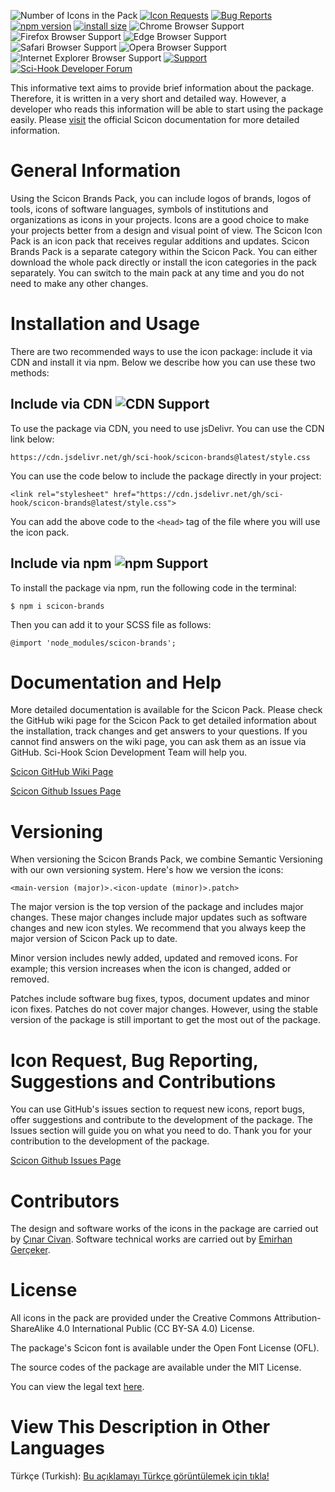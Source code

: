 ![Number of Icons in the Pack](https://img.shields.io/badge/Number%20of%20Icons%20in%20the%20Pack-489-blue?style=flat) [![Icon Requests](https://img.shields.io/badge/Icon%20Requests-Open-green?style=flat&link=https://github.com/Sci-Hook/scicon/issues/new/choose)](https://github.com/Sci-Hook/scicon/issues/new/choose) [![Bug Reports](https://img.shields.io/badge/Bug%20Reports-Open-green?style=flat&link=https://github.com/Sci-Hook/scicon/issues/new/choose)](https://github.com/Sci-Hook/scicon/issues/new/choose) [![npm version](https://badge.fury.io/js/scicon-brands.svg)](https://badge.fury.io/js/scicon-brands) [![install size](https://packagephobia.com/badge?p=scicon-brands)](https://packagephobia.com/result?p=scicon-brands) ![Chrome Browser Support](https://img.shields.io/badge/Chrome%20Browser%20Support-Latest-green?style=flat&logo=googlechrome&logoColor=white) ![Firefox Browser Support](https://img.shields.io/badge/Firefox%20Browser%20Support-Latest-green?style=flat&logo=firefoxbrowser&logoColor=white) ![Edge Browser Support](https://img.shields.io/badge/Edge%20Browser%20Support-Latest-green?style=flat&logo=microsoftedge&logoColor=white) ![Safari Browser Support](https://img.shields.io/badge/Safari%20Browser%20Support-Latest-green?style=flat&logo=safari&logoColor=white) ![Opera Browser Support](https://img.shields.io/badge/Opera%20Browser%20Support-Latest-green?style=flat&logo=opera&logoColor=white) ![Internet Explorer Browser Support](https://img.shields.io/badge/Internet%20Explorer%20Browser%20Support-IE%206,%20IE%207,%20IE%208-green?style=flat&logo=internetexplorer&logoColor=white) [![Support](https://img.shields.io/badge/Support-opensource@scihook.org-orange?style=flat&link=mailto:opensource@scihook.org)](mailto:opensource@scihook.org) [![Sci-Hook Developer Forum](https://img.shields.io/badge/Sci--Hook%20Developer%20Forum-gray?style=flat&logo=github&logoColor=white&link=https://github.com/orgs/Sci-Hook/discussions)](https://github.com/orgs/Sci-Hook/discussions)

This informative text aims to provide brief information about the package. Therefore, it is written in a very short and detailed way. However, a developer who reads this information will be able to start using the package easily. Please [visit](https://github.com/Sci-Hook/scicon/wiki) the official Scicon documentation for more detailed information.

# General Information

Using the Scicon Brands Pack, you can include logos of brands, logos of tools, icons of software languages, symbols of institutions and organizations as icons in your projects. Icons are a good choice to make your projects better from a design and visual point of view. The Scicon Icon Pack is an icon pack that receives regular additions and updates. Scicon Brands Pack is a separate category within the Scicon Pack. You can either download the whole pack directly or install the icon categories in the pack separately. You can switch to the main pack at any time and you do not need to make any other changes.

# Installation and Usage

There are two recommended ways to use the icon package: include it via CDN and install it via npm. Below we describe how you can use these two methods:

## Include via CDN ![CDN Support](https://img.shields.io/badge/CDN%20Support-Active-green?style=flat)

To use the package via CDN, you need to use jsDelivr. You can use the CDN link below:

`https://cdn.jsdelivr.net/gh/sci-hook/scicon-brands@latest/style.css`

You can use the code below to include the package directly in your project:

`<link rel="stylesheet" href="https://cdn.jsdelivr.net/gh/sci-hook/scicon-brands@latest/style.css">`

You can add the above code to the `<head>` tag of the file where you will use the icon pack.

## Include via npm ![npm Support](https://img.shields.io/badge/npm%20Support-Active-green?style=flat)

To install the package via npm, run the following code in the terminal:

`$ npm i scicon-brands`

Then you can add it to your SCSS file as follows:

`@import 'node_modules/scicon-brands';`

# Documentation and Help

More detailed documentation is available for the Scicon Pack. Please check the GitHub wiki page for the Scicon Pack to get detailed information about the installation, track changes and get answers to your questions. If you cannot find answers on the wiki page, you can ask them as an issue via GitHub. Sci-Hook Scion Development Team will help you.

[Scicon GitHub Wiki Page](https://github.com/Sci-Hook/scicon/wiki)

[Scicon Github Issues Page](https://github.com/Sci-Hook/scicon/issues)

# Versioning

When versioning the Scicon Brands Pack, we combine Semantic Versioning with our own versioning system. Here's how we version the icons:

`<main-version (major)>.<icon-update (minor)>.patch>`

The major version is the top version of the package and includes major changes. These major changes include major updates such as software changes and new icon styles. We recommend that you always keep the major version of Scicon Pack up to date.

Minor version includes newly added, updated and removed icons. For example; this version increases when the icon is changed, added or removed.

Patches include software bug fixes, typos, document updates and minor icon fixes. Patches do not cover major changes. However, using the stable version of the package is still important to get the most out of the package.

# Icon Request, Bug Reporting, Suggestions and Contributions

You can use GitHub's issues section to request new icons, report bugs, offer suggestions and contribute to the development of the package. The Issues section will guide you on what you need to do. Thank you for your contribution to the development of the package.

[Scicon Github Issues Page](https://github.com/Sci-Hook/scicon/issues)

# Contributors

The design and software works of the icons in the package are carried out by [Çınar Civan](https://github.com/cinarcivan). Software technical works are carried out by [Emirhan Gerçeker](https://github.com/lim10tech).

# License

All icons in the pack are provided under the Creative Commons Attribution-ShareAlike 4.0 International Public (CC BY-SA 4.0) License.

The package's Scicon font is available under the Open Font License (OFL).

The source codes of the package are available under the MIT License.

You can view the legal text [here](https://github.com/Sci-Hook/scicon-brands/blob/main/LICENSE).

# View This Description in Other Languages

Türkçe (Turkish): [Bu açıklamayı Türkçe görüntülemek için tıkla!](https://github.com/Sci-Hook/scicon-brands/blob/main/READMETR.md)